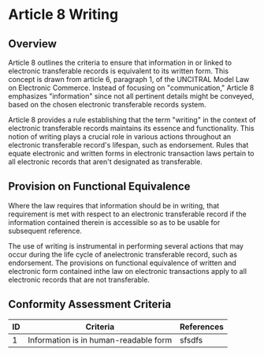 # Article 8 Writing

## Overview

Article 8 outlines the criteria to ensure that information in or linked to electronic transferable records is equivalent to its written form. This concept is drawn from article 6, paragraph 1, of the UNCITRAL Model Law on Electronic Commerce. Instead of focusing on "communication," Article 8 emphasizes "information" since not all pertinent details might be conveyed, based on the chosen electronic transferable records system.

Article 8 provides a rule establishing that the term "writing" in the context of electronic transferable records maintains its essence and functionality. This notion of writing plays a crucial role in various actions throughout an electronic transferable record's lifespan, such as endorsement. Rules that equate electronic and written forms in electronic transaction laws pertain to all electronic records that aren't designated as transferable.

## Provision on Functional Equivalence

Where the law requires that information should be in writing, that requirement is met with respect to an electronic transferable record if the information contained therein is accessible so as to be usable for subsequent reference.

The use of writing is instrumental in performing several actions that may occur during the life cycle of anelectronic transferable record, such as endorsement. The provisions on functional equivalence of written and electronic form contained inthe law on electronic transactions apply to all electronic records that are not transferable.

## Conformity Assessment Criteria

|ID|Criteria|References|
|---|---|---|
|1|Information is in human-readable form|sfsdfs|
